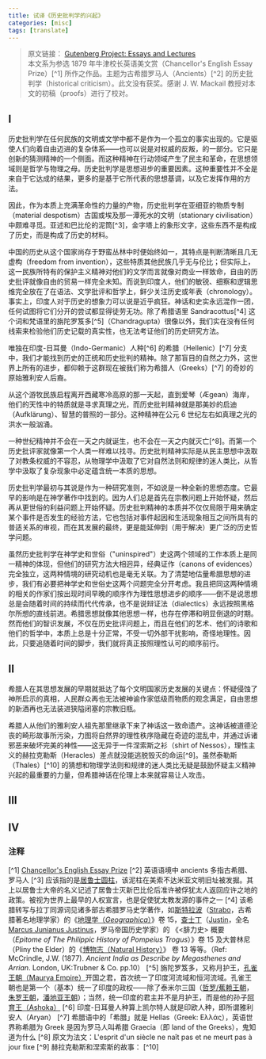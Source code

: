 ```yaml
---
title: 试译《历史批判学的兴起》
categories: [misc]
tags: [translate]
---
```


> 原文链接： [Gutenberg Project: Essays and Lectures](http://www.gutenberg.org/files/774/774-h/774-h.htm)<br>
> 本文系为参选 1879 年牛津校长英语美文赏（Chancellor's English Essay Prize）[^1] 所作之作品。主题为古希腊罗马人（Ancients）[^2] 的历史批判学（historical criticism）。此文没有获奖。感谢 J. W. Mackail 教授对本文的初稿（proofs）进行了校对。

## I

历史批判学在任何民族的文明或文学中都不是作为一个孤立的事实出现的。它是驱使人们向着自由迈进的复杂体系——也可以说是对权威的反叛，的一部分。它只是创新的猜测精神的一个侧面。而这种精神在行动领域产生了民主和革命，在思想领域则是哲学与物理之母。历史批判学是思想进步的重要因素。这种重要性并不全是来自于它达成的结果，更多的是基于它所代表的思想基调，以及它发挥作用的方法。

因此，作为本质上充满革命性的力量的产物，历史批判学在亚细亚的物质专制（material despotism）古国或埃及那一潭死水的文明（stationary civilisation）中颇难寻觅。亚述和巴比伦的泥筒[^3]，金字塔上的象形文字，这些东西不是构成了历史，而是构成了历史的材料。

中国的历史从这个国家尚存于野蛮丛林中时便始终如一，其特点是判断清晰且几无虚构（freedom from invention），这些特质其他民族几乎无与伦比；但实际上，这一民族所特有的保护主义精神对他们的文学而言就像对商业一样致命，自由的历史批评就像自由的贸易一样完全未知。而说到印度人，他们的敏锐、细察和逻辑思维完全放在了在语法、文学批评和哲学上，鲜少关注历史或年表（chronology）。事实上，印度人对于历史的想象力可以说是近乎疯狂。神话和史实永远混作一团，任何试图将它们分开的尝试都显得徒劳无功。除了希腊语里 Sandracottus[^4] 这个词和梵语里的旃陀罗笈多[^5]（Chandragupta）很像以外，我们实在没有任何线索来检验他们历史记载的真实性，也无法考证他们的历史研究方法。

唯独在印度-日耳曼（Indo-Germanic）人种[^6] 的希腊（Hellenic）[^7] 分支中，我们才能找到历史的正统和历史批判的精神。除了那盲目的自然之力外，这世界上所有的进步，都仰赖于这群现在被我们称为希腊人（Greeks）[^7] 的奇妙的原始雅利安人后裔。

从这个游牧民族启程离开西藏寒冷高原的那一天起，直到爱琴（Ægean）海岸，他们的天性中的特质就是寻求真理之光，而历史批判精神就是那美妙的启迪（Aufklärung）、智慧的普照的一部分。这种精神在公元 6 世纪左右如真理之光的洪水一般汹涌。

一种世纪精神并不会在一天之内就诞生，也不会在一天之内就灭亡[^8]。而第一个历史批评家就像第一个人类一样难以找寻。历史批判精神实际是从民主思想中汲取了对教条权威的不容忍，从物理学中汲取了它对自然法则和规律的迷人类比，从哲学中汲取了复杂现象中必定蕴含统一本质的思想。

历史批判学最初与其说是作为一种研究准则，不如说是一种全新的思想态度。它最早的影响是在神学著作中找到的。因为人们总是首先在宗教问题上开始怀疑，然后再从更世俗的利益问题上开始怀疑。历史批判精神的本质并不仅仅局限于用来确定某个事件是否发生的经验方法，它也包括对事件起因和生活现象相互之间所具有的普适关系的审视，而在其发展的最终，更是能延伸到（用于解决）更广泛的历史哲学问题。

虽然历史批判学在神学史和世俗（"uninspired"）史这两个领域的工作本质上是同一精神的体现，但他们的研究方法大相迥异，经典证作（canons of evidences）完全独立，这两种情境的研究动机也是毫无关联。为了清楚地估量希腊思想的进步，我们有必要把神学史和世俗史这两个问题完全分开考虑。我且把同这两种情境的相关的作家们按出现时间早晚的顺序作为理性思想进步的顺序——倒不是说思想总是会随着时间的持续而代代传承，也不是说辩证法（dialectics）永远按照黑格尔所想的直线前进。希腊思想就像其他思想一样，也存在停滞和明显倒退的时期。然而他们的智识发展，不仅在历史批评问题上，而且在他们的艺术、他们的诗歌和他们的哲学中，本质上总是十分正常，不受一切外部干扰影响，奇怪地理性。因此，只要追随着时间的脚步，我们就将真正按照理性认可的顺序前行。

## II

希腊人在其思想发展的早期就抵达了每个文明国家历史发展的关键点：怀疑侵蚀了神所启示的真相，人民群众再也无法被神谕作家低级而物质的观念满足，自由思想的新酒再也无法装进狭隘闭塞的宗教旧瓶。

希腊人从他们的雅利安人祖先那里继承下来了神话这一致命遗产。这神话被道德沦丧的畸形故事所污染，力图将自然界的理性秩序隐藏在奇迹的混乱中，并通过诉诸邪恶来破坏完美的神性——这无异于一件涅索斯之衫（shirt of Nessos），理性主义的赫拉克勒斯（Heracles）差点就没能逃脱毁灭的命运[^9]。虽然泰勒斯（Thales）[^10] 的猜想和物理学法则和规律的迷人类比无疑是鼓励怀疑主义精神兴起的最重要的力量，但希腊神话在伦理上本来就容易让人攻击。

## III

## IV

### 注释

[^1] [Chancellor's English Essay Prize](https://www.english.ox.ac.uk/prizes-and-studentships#collapse385941)
[^2] 英语语境中 ancients 多指古希腊、罗马人
[^3] 应该指的是[居鲁士圆柱](https://en.wikipedia.org/wiki/Cyrus_Cylinder)，该泥柱在美索不达米亚文明旧址被发掘。其上以居鲁士大帝的名义记述了居鲁士灭新巴比伦后准许被俘犹太人返回应许之地的政策。被视为世界上最早的人权宣言，也是促使犹太教发源的事件之一
[^4] 该希腊转写与拉丁同源词见诸多部古希腊罗马史学著作，如[斯特拉波](https://en.wikipedia.org/wiki/Strabo)（[Strabo](https://en.wikipedia.org/wiki/Strabo)，古希腊著名地理学家）的《[地理学（*Geographica*）](https://en.wikipedia.org/wiki/Geographica)》卷 15，[查士丁](https://en.wikipedia.org/wiki/Justin_%28historian%29 )（[Justin](https://en.wikipedia.org/wiki/Justin_%28historian%29)，全名 [Marcus Junianus Justinus](https://en.wikipedia.org/wiki/Justin_(historian))，罗马帝国历史学家）的 《<腓力史> 概要（*Epitome of The Philippic History of Pompeius Trogus*）》卷 15 及大普林尼（Pliny the Elder）的《[博物志（Natural History）](https://en.wikipedia.org/wiki/Natural_History_%28Pliny%29)》 卷 13 等等。（Ref: McCrindle, J.W. (1877). *Ancient India as Describe by Megasthenes and Arrian*. London, UK:Trubner & Co. pp.10）
[^5] 旃陀罗笈多，又称月护王，[孔雀王朝（Maurya Empire）](https://en.wikipedia.org/wiki/Maurya_Empire)开国之君，首次统一了印度河流域和恒河流域。孔雀王朝也是第一个（基本）统一了印度的政权——除了泰米尔三国（[哲罗/蕉赖王朝](https://en.wikipedia.org/wiki/Chera_dynasty)，[朱罗王朝](https://en.wikipedia.org/wiki/Chola_dynasty)，[潘地亚王朝](https://en.wikipedia.org/wiki/Pandya_dynasty)）；当然，统一印度的君主并不是月护王，而是他的孙子[阿育王（Ashoka）](https://en.wikipedia.org/wiki/Ashoka)
[^6] 印度-日耳曼人种算上凯尔特人就是印欧人种，即所谓雅利安人（Aryan）
[^7] 希腊语中的「希腊」就是 Hellas（Greek: Ελλάς），英语世界称希腊为 Greek 是因为罗马人叫希腊 Graecia（即 land of the Greeks），鬼知道为什么
[^8] 原文为法文：L'esprit d'un siècle ne naît pas et ne meurt pas à jour fixe
[^9] 赫拉克勒斯和涅索斯的故事：
[^10]
